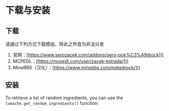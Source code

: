 # 下载与安装

## 下载

请通过下列方式下载模组，除此之外皆为非法分发

1. 官网：[https://www.serpzacek.com/addons/serp-pok%C3%A9drock]()
2. MCPEDL：[https://mcpedl.com/user/zacek-estrada/]()
3. MineBBS（汉化）：[https://www.minebbs.com/pokedrock/]()

## 安装

To retrieve a list of random ingredients,
you can use the `lumache.get_random_ingredients()` function: